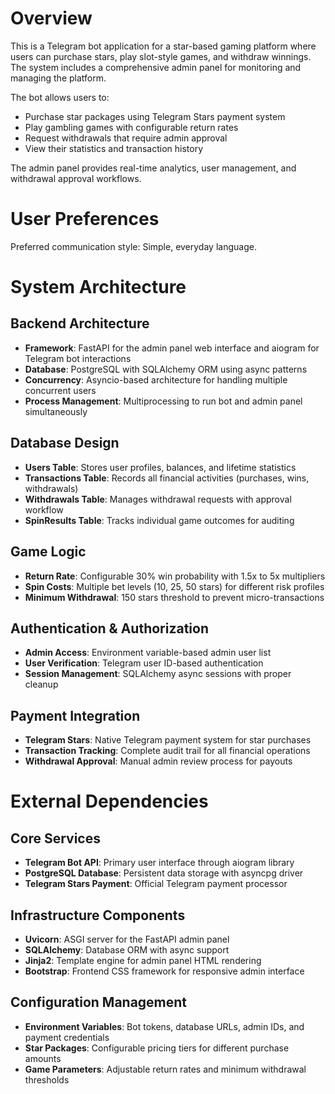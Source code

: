 # Overview

This is a Telegram bot application for a star-based gaming platform where users can purchase stars, play slot-style games, and withdraw winnings. The system includes a comprehensive admin panel for monitoring and managing the platform.

The bot allows users to:
- Purchase star packages using Telegram Stars payment system
- Play gambling games with configurable return rates
- Request withdrawals that require admin approval
- View their statistics and transaction history

The admin panel provides real-time analytics, user management, and withdrawal approval workflows.

# User Preferences

Preferred communication style: Simple, everyday language.

# System Architecture

## Backend Architecture
- **Framework**: FastAPI for the admin panel web interface and aiogram for Telegram bot interactions
- **Database**: PostgreSQL with SQLAlchemy ORM using async patterns
- **Concurrency**: Asyncio-based architecture for handling multiple concurrent users
- **Process Management**: Multiprocessing to run bot and admin panel simultaneously

## Database Design
- **Users Table**: Stores user profiles, balances, and lifetime statistics
- **Transactions Table**: Records all financial activities (purchases, wins, withdrawals)
- **Withdrawals Table**: Manages withdrawal requests with approval workflow
- **SpinResults Table**: Tracks individual game outcomes for auditing

## Game Logic
- **Return Rate**: Configurable 30% win probability with 1.5x to 5x multipliers
- **Spin Costs**: Multiple bet levels (10, 25, 50 stars) for different risk profiles
- **Minimum Withdrawal**: 150 stars threshold to prevent micro-transactions

## Authentication & Authorization
- **Admin Access**: Environment variable-based admin user list
- **User Verification**: Telegram user ID-based authentication
- **Session Management**: SQLAlchemy async sessions with proper cleanup

## Payment Integration
- **Telegram Stars**: Native Telegram payment system for star purchases
- **Transaction Tracking**: Complete audit trail for all financial operations
- **Withdrawal Approval**: Manual admin review process for payouts

# External Dependencies

## Core Services
- **Telegram Bot API**: Primary user interface through aiogram library
- **PostgreSQL Database**: Persistent data storage with asyncpg driver
- **Telegram Stars Payment**: Official Telegram payment processor

## Infrastructure Components
- **Uvicorn**: ASGI server for the FastAPI admin panel
- **SQLAlchemy**: Database ORM with async support
- **Jinja2**: Template engine for admin panel HTML rendering
- **Bootstrap**: Frontend CSS framework for responsive admin interface

## Configuration Management
- **Environment Variables**: Bot tokens, database URLs, admin IDs, and payment credentials
- **Star Packages**: Configurable pricing tiers for different purchase amounts
- **Game Parameters**: Adjustable return rates and minimum withdrawal thresholds